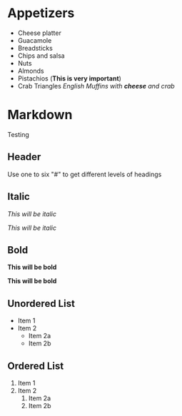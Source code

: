 # Appetizers

* Cheese platter
* Guacamole
* Breadsticks
* Chips and salsa
* Nuts
 * Almonds
 * Pistachios (__This is very important__) 
 * Crab Triangles *English Muffins with **cheese** and crab*


# Markdown
Testing 


## Header

Use one to six "#" to get different levels of headings

## Italic

*This will be italic*

_This will be italic_

## Bold

**This will be bold**

__This will be bold__

## Unordered List
* Item 1
* Item 2
  * Item 2a
  * Item 2b
  
## Ordered List
1. Item 1
1. Item 2
   1. Item 2a
   1. Item 2b
